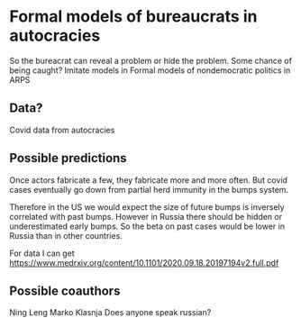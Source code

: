 # Formal models of bureaucrats in autocracies

So the bureacrat can reveal a problem or hide the problem. Some chance of being caught? Imitate models in Formal models of nondemocratic politics in ARPS

## Data?

Covid data from autocracies

## Possible predictions

Once actors fabricate a few, they fabricate more and more often. But covid cases eventually go down from partial herd immunity in the bumps system.

Therefore in the US we would expect the size of future bumps is inversely correlated with past bumps. However in Russia there should be hidden or underestimated early bumps. So the beta on past cases would be lower in Russia than in other countries.

For data I can get https://www.medrxiv.org/content/10.1101/2020.09.18.20197194v2.full.pdf

## Possible coauthors

Ning Leng
Marko Klasnja
Does anyone speak russian?
